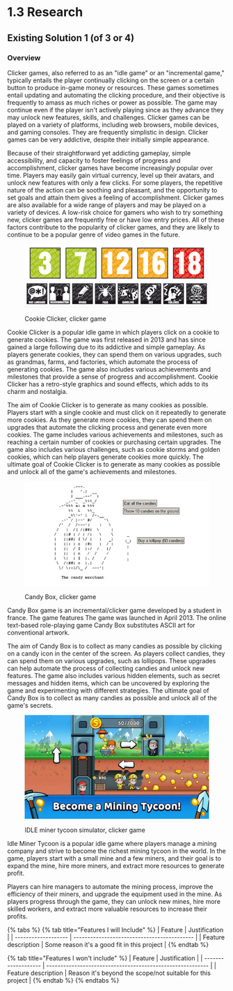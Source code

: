 # 1.3 Research

## Existing Solution 1 (of 3 or 4)

### Overview

Clicker games, also referred to as an "idle game" or an "incremental game," typically entails the player continually clicking on the screen or a certain button to produce in-game money or resources. These games sometimes entail updating and automating the clicking procedure, and their objective is frequently to amass as much riches or power as possible. The game may continue even if the player isn't actively playing since as they advance they may unlock new features, skills, and challenges. Clicker games can be played on a variety of platforms, including web browsers, mobile devices, and gaming consoles. They are frequently simplistic in design. Clicker games can be very addictive, despite their initially simple appearance.

Because of their straightforward yet addicting gameplay, simple accessibility, and capacity to foster feelings of progress and accomplishment, clicker games have become increasingly popular over time. Players may easily gain virtual currency, level up their avatars, and unlock new features with only a few clicks. For some players, the repetitive nature of the action can be soothing and pleasant, and the opportunity to set goals and attain them gives a feeling of accomplishment. Clicker games are also available for a wide range of players and may be played on a variety of devices. A low-risk choice for gamers who wish to try something new, clicker games are frequently free or have low entry prices. All of these factors contribute to the popularity of clicker games, and they are likely to continue to be a popular genre of video games in the future.

<figure><img src="../.gitbook/assets/image.png" alt=""><figcaption><p>Cookie Clicker, clicker game</p></figcaption></figure>

Cookie Clicker is a popular idle game in which players click on a cookie to generate cookies. The game was first released in 2013 and has since gained a large following due to its addictive and simple gameplay. As players generate cookies, they can spend them on various upgrades, such as grandmas, farms, and factories, which automate the process of generating cookies. The game also includes various achievements and milestones that provide a sense of progress and accomplishment. Cookie Clicker has a retro-style graphics and sound effects, which adds to its charm and nostalgia.

The aim of Cookie Clicker is to generate as many cookies as possible. Players start with a single cookie and must click on it repeatedly to generate more cookies. As they generate more cookies, they can spend them on upgrades that automate the clicking process and generate even more cookies. The game includes various achievements and milestones, such as reaching a certain number of cookies or purchasing certain upgrades. The game also includes various challenges, such as cookie storms and golden cookies, which can help players generate cookies more quickly. The ultimate goal of Cookie Clicker is to generate as many cookies as possible and unlock all of the game's achievements and milestones.



<figure><img src="../.gitbook/assets/image (1).png" alt=""><figcaption><p>Candy Box, clicker game</p></figcaption></figure>

Candy Box game is an incremental/clicker game developed by a student in france. The game features The game was launched in April 2013. The online text-based role-playing game Candy Box substitutes ASCII art for conventional artwork.

The aim of Candy Box is to collect as many candies as possible by clicking on a candy icon in the center of the screen. As players collect candies, they can spend them on various upgrades, such as lollipops. These upgrades can help automate the process of collecting candies and unlock new features. The game also includes various hidden elements, such as secret messages and hidden items, which can be uncovered by exploring the game and experimenting with different strategies. The ultimate goal of Candy Box is to collect as many candies as possible and unlock all of the game's secrets.

<figure><img src="../.gitbook/assets/image (2).png" alt=""><figcaption><p>IDLE miner tycoon simulator, clicker game</p></figcaption></figure>

Idle Miner Tycoon is a popular idle game where players manage a mining company and strive to become the richest mining tycoon in the world. In the game, players start with a small mine and a few miners, and their goal is to expand the mine, hire more miners, and extract more resources to generate profit.

Players can hire managers to automate the mining process, improve the efficiency of their miners, and upgrade the equipment used in the mine. As players progress through the game, they can unlock new mines, hire more skilled workers, and extract more valuable resources to increase their profits.

{% tabs %}
{% tab title="Features I will Include" %}
| Feature             | Justification                               |
| ------------------- | ------------------------------------------- |
| Feature description | Some reason it's a good fit in this project |
{% endtab %}

{% tab title="Features I won't include" %}
| Feature             | Justification                                              |
| ------------------- | ---------------------------------------------------------- |
| Feature description | Reason it's beyond the scope/not suitable for this project |
{% endtab %}
{% endtabs %}
